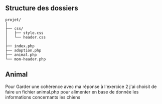 ## Structure des dossiers

```
projet/
│
├── css/
│   ├── style.css
│   └── header.css
│
├── index.php
├── adoption.php
├── animal.php
└── mon-header.php
```
## Animal

Pour Garder une cohérence avec ma réponse à l'exercice 2 j'ai choisit de faire un fichier animal.php pour alimenter en base de donnée les informations concernants les chiens 



